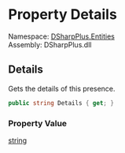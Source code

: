 # Property Details

Namespace: [DSharpPlus.Entities](DSharpPlus.Entities.md)  
Assembly: DSharpPlus.dll

## <a id="DSharpPlus_Entities_DiscordRichPresence_Details"></a>Details

Gets the details of this presence.

```csharp
public string Details { get; }
```

### Property Value

[string](https://learn.microsoft.com/dotnet/api/system.string)

